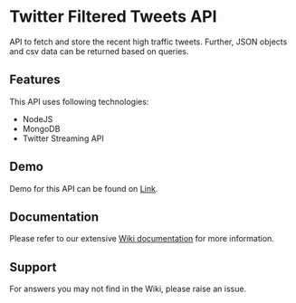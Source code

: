 # Twitter Filtered Tweets API

API to fetch and store the recent high traffic tweets. Further, JSON objects and csv data can be returned based on queries.

## Features

This API uses following technologies:

- NodeJS
- MongoDB
- Twitter Streaming API

## Demo

Demo for this API can be found on [Link](https://catchcollinx.me/twitter).

## Documentation

Please refer to our extensive [Wiki documentation](https://github.com/collinx/twitter-fetch-filter-api/wiki) for more information.

## Support
For answers you may not find in the Wiki, please raise an issue. 